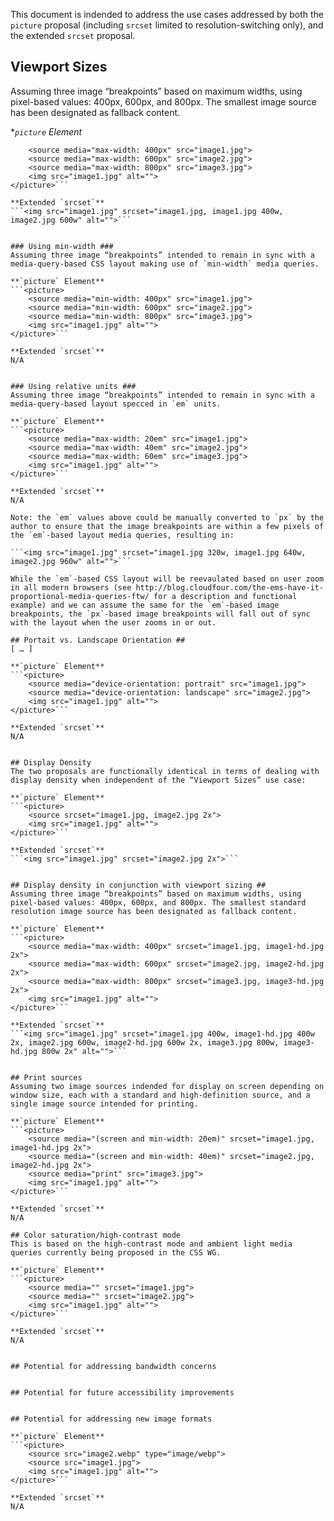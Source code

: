 This document is indended to address the use cases addressed by both the `picture` proposal (including `srcset` limited to resolution-switching only), and the extended `srcset` proposal.

## Viewport Sizes
Assuming three image “breakpoints” based on maximum widths, using pixel-based values: 400px, 600px, and 800px. The smallest image source has been designated as fallback content.

**`picture` Element*
```<picture>
    <source media="max-width: 400px" src="image1.jpg">
    <source media="max-width: 600px" src="image2.jpg">
    <source media="max-width: 800px" src="image3.jpg">
    <img src="image1.jpg" alt="">
</picture>```

**Extended `srcset`**
```<img src="image1.jpg" srcset="image1.jpg, image1.jpg 400w, image2.jpg 600w" alt="">```


### Using min-width ###
Assuming three image “breakpoints” intended to remain in sync with a media-query-based CSS layout making use of `min-width` media queries.

**`picture` Element**
```<picture>
    <source media="min-width: 400px" src="image1.jpg">
    <source media="min-width: 600px" src="image2.jpg">
    <source media="min-width: 800px" src="image3.jpg">
    <img src="image1.jpg" alt="">
</picture>```

**Extended `srcset`**
N/A


### Using relative units ###
Assuming three image “breakpoints” intended to remain in sync with a media-query-based layout specced in `em` units.

**`picture` Element**
```<picture>
    <source media="max-width: 20em" src="image1.jpg">
    <source media="max-width: 40em" src="image2.jpg">
    <source media="max-width: 60em" src="image3.jpg">
    <img src="image1.jpg" alt="">
</picture>```

**Extended `srcset`**
N/A

Note: the `em` values above could be manually converted to `px` by the author to ensure that the image breakpoints are within a few pixels of the `em`-based layout media queries, resulting in:

```<img src="image1.jpg" srcset="image1.jpg 320w, image1.jpg 640w, image2.jpg 960w" alt="">```

While the `em`-based CSS layout will be reevaulated based on user zoom in all modern browsers (see http://blog.cloudfour.com/the-ems-have-it-proportional-media-queries-ftw/ for a description and functional example) and we can assume the same for the `em`-based image breakpoints, the `px`-based image breakpoints will fall out of sync with the layout when the user zooms in or out.

## Portait vs. Landscape Orientation ##
[ … ]

**`picture` Element**
```<picture>
    <source media="device-orientation: portrait" src="image1.jpg">
    <source media="device-orientation: landscape" src="image2.jpg">
    <img src="image1.jpg" alt="">
</picture>```

**Extended `srcset`**
N/A


## Display Density
The two proposals are functionally identical in terms of dealing with display density when independent of the “Viewport Sizes” use case:

**`picture` Element**
```<picture>
    <source srcset="image1.jpg, image2.jpg 2x">
    <img src="image1.jpg" alt="">
</picture>```

**Extended `srcset`**
```<img src="image1.jpg" srcset="image2.jpg 2x">```


## Display density in conjunction with viewport sizing ##
Assuming three image “breakpoints” based on maximum widths, using pixel-based values: 400px, 600px, and 800px. The smallest standard resolution image source has been designated as fallback content.

**`picture` Element**
```<picture>
    <source media="max-width: 400px" srcset="image1.jpg, image1-hd.jpg 2x">
    <source media="max-width: 600px" srcset="image2.jpg, image2-hd.jpg 2x">
    <source media="max-width: 800px" srcset="image3.jpg, image3-hd.jpg 2x">
    <img src="image1.jpg" alt="">
</picture>```

**Extended `srcset`**
```<img src="image1.jpg" srcset="image1.jpg 400w, image1-hd.jpg 400w 2x, image2.jpg 600w, image2-hd.jpg 600w 2x, image3.jpg 800w, image3-hd.jpg 800w 2x" alt="">```


## Print sources
Assuming two image sources indended for display on screen depending on window size, each with a standard and high-definition source, and a single image source intended for printing.

**`picture` Element**
```<picture>
    <source media="(screen and min-width: 20em)" srcset="image1.jpg, image1-hd.jpg 2x">
    <source media="(screen and min-width: 40em)" srcset="image2.jpg, image2-hd.jpg 2x">
    <source media="print" src="image3.jpg">
    <img src="image1.jpg" alt="">
</picture>```

**Extended `srcset`**
N/A

## Color saturation/high-contrast mode
This is based on the high-contrast mode and ambient light media queries currently being proposed in the CSS WG.

**`picture` Element**
```<picture>
    <source media="" srcset="image1.jpg">
    <source media="" srcset="image2.jpg">
    <img src="image1.jpg" alt="">
</picture>```

**Extended `srcset`**
N/A


## Potential for addressing bandwidth concerns


## Potential for future accessibility improvements


## Potential for addressing new image formats

**`picture` Element**
```<picture>
    <source src="image2.webp" type="image/webp">
    <source src="image1.jpg">
    <img src="image1.jpg" alt="">
</picture>```

**Extended `srcset`**
N/A

